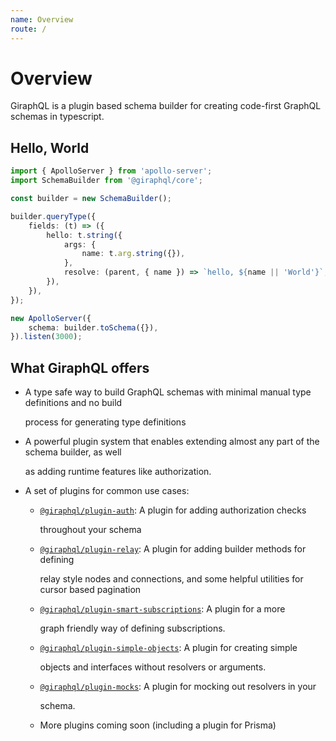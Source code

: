 ```yaml
---
name: Overview
route: /
---
```


# Overview

GiraphQL is a plugin based schema builder for creating code-first GraphQL schemas in typescript.

## Hello, World

```typescript
import { ApolloServer } from 'apollo-server';
import SchemaBuilder from '@giraphql/core';

const builder = new SchemaBuilder();

builder.queryType({
    fields: (t) => ({
        hello: t.string({
            args: {
                name: t.arg.string({}),
            },
            resolve: (parent, { name }) => `hello, ${name || 'World'}`,
        }),
    }),
});

new ApolloServer({
    schema: builder.toSchema({}),
}).listen(3000);
```

## What GiraphQL offers

* A type safe way to build GraphQL schemas with minimal manual type definitions and no build

  process for generating type definitions

* A powerful plugin system that enables extending almost any part of the schema builder, as well

  as adding runtime features like authorization.

* A set of plugins for common use cases:
  * [`@giraphql/plugin-auth`](plugins/auth.md): A plugin for adding authorization checks

    throughout your schema

  * [`@giraphql/plugin-relay`](plugins/relay.md): A plugin for adding builder methods for defining

    relay style nodes and connections, and some helpful utilities for cursor based pagination

  * [`@giraphql/plugin-smart-subscriptions`](plugins/smart-subscriptions.md): A plugin for a more

    graph friendly way of defining subscriptions.

  * [`@giraphql/plugin-simple-objects`](plugins/simple-objects.md): A plugin for creating simple

    objects and interfaces without resolvers or arguments.

  * [`@giraphql/plugin-mocks`](plugins/mocks.md): A plugin for mocking out resolvers in your

    schema.

  * More plugins coming soon \(including a plugin for Prisma\)



